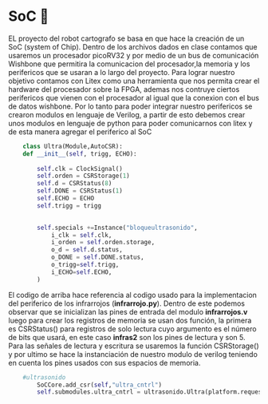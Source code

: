 # SoC :robot:
EL proyecto del robot cartografo se basa en que hace la creación de un SoC (system of Chip). Dentro de los archivos dados en clase contamos que usaremos un procesador picoRV32 y por medio de un bus de comunicación Wishbone que permitira la comunicacion del procesador,la memoria y los perifericos que se usaran a lo largo del proyecto. Para lograr nuestro objetivo contamos con Litex como una herramienta que nos permita crear el hardware del procesador sobre la FPGA, ademas nos contruye ciertos perifericos que vienen con el procesador al igual que la conexion con el bus de datos wishbone. Por lo tanto para poder integrar nuestro perifericos se crearon modulos en lenguaje de Verilog, a partir de esto debemos crear unos modulos en lenguaje de python para poder comunicarnos con litex y de esta manera agregar el periferico al SoC 

```python
    class Ultra(Module,AutoCSR):
    def __init__(self, trigg, ECHO):
    
        self.clk = ClockSignal() 
        self.orden = CSRStorage(1)
        self.d = CSRStatus(8) 
        self.DONE = CSRStatus(1)  
        self.ECHO = ECHO
        self.trigg = trigg
         

        self.specials +=Instance("bloqueultrasonido",
            i_clk = self.clk,
            i_orden = self.orden.storage,
            o_d = self.d.status,
            o_DONE = self.DONE.status,
            o_trigg=self.trigg,
            i_ECHO=self.ECHO,
        )
 ```
El codigo de arriba hace referencia al codigo usado para la implementacion del periferico de los infrarrojos (**infrarrojo.py**). Dentro de este podemos observar que se inicializan las pines de entrada del modulo **infrarrojos.v** luego para crear los registros de memoria se usan dos función, la primera es CSRStatus() para registros de solo lectura cuyo argumento es el número de bits que usará, en este caso **infras2** son los pines de lectura y son 5. Para las señales de lectura y escritura se usaremos la función CSRStorage() y por ultimo se hace la instanciación de nuestro modulo de verilog teniendo en cuenta los pines usados con sus espacios de memoria.

```python
    #ultrasonido
		SoCCore.add_csr(self,"ultra_cntrl")
		self.submodules.ultra_cntrl = ultrasonido.Ultra(platform.request("trigg"),platform.request("ECHO"))
```    
